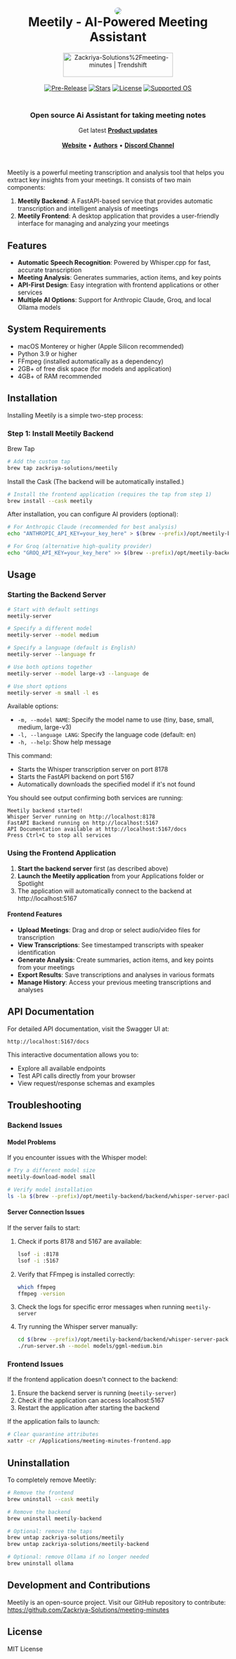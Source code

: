 <div align="center" style="border-bottom: none">
    <h1>
        <img src="docs/Meetily.png" style="border-radius: 10px;" />
        <br>
        Meetily - AI-Powered Meeting Assistant
    </h1>
    <a href="https://trendshift.io/repositories/13272" target="_blank"><img src="https://trendshift.io/api/badge/repositories/13272" alt="Zackriya-Solutions%2Fmeeting-minutes | Trendshift" style="width: 250px; height: 55px;" width="250" height="55"/></a>
    <br>
    <br>
    <a href="https://github.com/Zackriya-Solutions/meeting-minutes/releases/"><img src="https://img.shields.io/badge/Pre_Release-Link-brightgreen" alt="Pre-Release"></a>
    <a href="https://github.com/Zackriya-Solutions/meeting-minutes/releases/tag/v0.0.3"><img src="https://img.shields.io/badge/Stars-4k+-red" alt="Stars"></a>
    <a href="https://github.com/Zackriya-Solutions/meeting-minutes/releases/tag/v0.0.3"><img src="https://img.shields.io/badge/License-MIT-blue" alt="License"></a>
    <a href="https://github.com/Zackriya-Solutions/meeting-minutes/releases/tag/v0.0.3"><img src="https://img.shields.io/badge/Supported_OS-macOS,_Windows-yellow" alt="Supported OS"></a>
    <br>
    <h3>
    <br>
    Open source Ai Assistant for taking meeting notes
    </h3>
    <p align="center">
    Get latest <a href="https://www.zackriya.com/meetily-subscribe/"><b>Product updates</b></a> <br><br>
    <a href="https://meetily.zackriya.com"><b>Website</b></a> •
    <a href="https://in.linkedin.com/company/zackriya-solutions"><b>Authors</b></a>
    •
    <a href="https://discord.gg/crRymMQBFH"><b>Discord Channel</b></a>
</p>


<br>
</div>




Meetily is a powerful meeting transcription and analysis tool that helps you extract key insights from your meetings. It consists of two main components:

1. **Meetily Backend**: A FastAPI-based service that provides automatic transcription and intelligent analysis of meetings
2. **Meetily Frontend**: A desktop application that provides a user-friendly interface for managing and analyzing your meetings

## Features

- **Automatic Speech Recognition**: Powered by Whisper.cpp for fast, accurate transcription
- **Meeting Analysis**: Generates summaries, action items, and key points
- **API-First Design**: Easy integration with frontend applications or other services
- **Multiple AI Options**: Support for Anthropic Claude, Groq, and local Ollama models

## System Requirements

- macOS Monterey or higher (Apple Silicon recommended)
- Python 3.9 or higher
- FFmpeg (installed automatically as a dependency)
- 2GB+ of free disk space (for models and application)
- 4GB+ of RAM recommended

## Installation

Installing Meetily is a simple two-step process:

### Step 1: Install Meetily Backend

Brew Tap

```bash
# Add the custom tap
brew tap zackriya-solutions/meetily
```

Install the Cask (The backend will be automatically installed.)
```bash
# Install the frontend application (requires the tap from step 1)
brew install --cask meetily
```

After installation, you can configure AI providers (optional):

```bash
# For Anthropic Claude (recommended for best analysis)
echo "ANTHROPIC_API_KEY=your_key_here" > $(brew --prefix)/opt/meetily-backend/backend/.env

# For Groq (alternative high-quality provider)
echo "GROQ_API_KEY=your_key_here" >> $(brew --prefix)/opt/meetily-backend/backend/.env
```

## Usage

### Starting the Backend Server

```bash
# Start with default settings
meetily-server

# Specify a different model
meetily-server --model medium

# Specify a language (default is English)
meetily-server --language fr

# Use both options together
meetily-server --model large-v3 --language de

# Use short options
meetily-server -m small -l es
```

Available options:
- `-m, --model NAME`: Specify the model name to use (tiny, base, small, medium, large-v3)
- `-l, --language LANG`: Specify the language code (default: en)
- `-h, --help`: Show help message

This command:
- Starts the Whisper transcription server on port 8178
- Starts the FastAPI backend on port 5167
- Automatically downloads the specified model if it's not found

You should see output confirming both services are running:
```
Meetily backend started!
Whisper Server running on http://localhost:8178
FastAPI Backend running on http://localhost:5167
API Documentation available at http://localhost:5167/docs
Press Ctrl+C to stop all services
```

### Using the Frontend Application

1. **Start the backend server** first (as described above)
2. **Launch the Meetily application** from your Applications folder or Spotlight
3. The application will automatically connect to the backend at http://localhost:5167

#### Frontend Features

- **Upload Meetings**: Drag and drop or select audio/video files for transcription
- **View Transcriptions**: See timestamped transcripts with speaker identification
- **Generate Analysis**: Create summaries, action items, and key points from your meetings
- **Export Results**: Save transcriptions and analyses in various formats
- **Manage History**: Access your previous meeting transcriptions and analyses

## API Documentation

For detailed API documentation, visit the Swagger UI at:
```
http://localhost:5167/docs
```

This interactive documentation allows you to:
- Explore all available endpoints
- Test API calls directly from your browser
- View request/response schemas and examples

## Troubleshooting

### Backend Issues

#### Model Problems

If you encounter issues with the Whisper model:

```bash
# Try a different model size
meetily-download-model small

# Verify model installation
ls -la $(brew --prefix)/opt/meetily-backend/backend/whisper-server-package/models/
```

#### Server Connection Issues

If the server fails to start:

1. Check if ports 8178 and 5167 are available:
   ```bash
   lsof -i :8178
   lsof -i :5167
   ```

2. Verify that FFmpeg is installed correctly:
   ```bash
   which ffmpeg
   ffmpeg -version
   ```

3. Check the logs for specific error messages when running `meetily-server`

4. Try running the Whisper server manually:
   ```bash
   cd $(brew --prefix)/opt/meetily-backend/backend/whisper-server-package/
   ./run-server.sh --model models/ggml-medium.bin
   ```

### Frontend Issues

If the frontend application doesn't connect to the backend:

1. Ensure the backend server is running (`meetily-server`)
2. Check if the application can access localhost:5167
3. Restart the application after starting the backend

If the application fails to launch:

```bash
# Clear quarantine attributes
xattr -cr /Applications/meeting-minutes-frontend.app
```

## Uninstallation

To completely remove Meetily:

```bash
# Remove the frontend
brew uninstall --cask meetily

# Remove the backend
brew uninstall meetily-backend

# Optional: remove the taps
brew untap zackriya-solutions/meetily
brew untap zackriya-solutions/meetily-backend

# Optional: remove Ollama if no longer needed
brew uninstall ollama
```

## Development and Contributions

Meetily is an open-source project. Visit our GitHub repository to contribute:
https://github.com/Zackriya-Solutions/meeting-minutes

## License

MIT License
